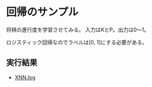 回帰のサンプル
==============

将棋の進行度を学習させてみる。
入力はKとP。出力は0～1。

ロジスティック回帰なのでラベルは[0, 1]にする必要がある。


実行結果
--------

- [XNN.log](XNN.log)

